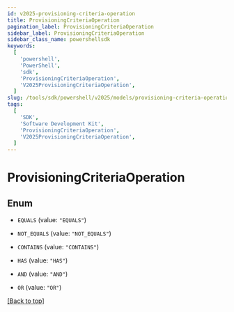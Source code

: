 ```yaml
---
id: v2025-provisioning-criteria-operation
title: ProvisioningCriteriaOperation
pagination_label: ProvisioningCriteriaOperation
sidebar_label: ProvisioningCriteriaOperation
sidebar_class_name: powershellsdk
keywords:
  [
    'powershell',
    'PowerShell',
    'sdk',
    'ProvisioningCriteriaOperation',
    'V2025ProvisioningCriteriaOperation',
  ]
slug: /tools/sdk/powershell/v2025/models/provisioning-criteria-operation
tags:
  [
    'SDK',
    'Software Development Kit',
    'ProvisioningCriteriaOperation',
    'V2025ProvisioningCriteriaOperation',
  ]
---
```


# ProvisioningCriteriaOperation

## Enum

- `EQUALS` (value: `"EQUALS"`)

- `NOT_EQUALS` (value: `"NOT_EQUALS"`)

- `CONTAINS` (value: `"CONTAINS"`)

- `HAS` (value: `"HAS"`)

- `AND` (value: `"AND"`)

- `OR` (value: `"OR"`)

[[Back to top]](#)
